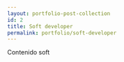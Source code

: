 ```yaml
---
layout: portfolio-post-collection
id: 2
title: Soft developer
permalink: portfolio/soft-developer
---
```

Contenido soft